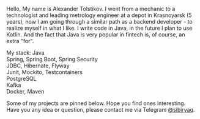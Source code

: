 Hello,
My name is Alexander Tolstikov. I went from a mechanic to a technologist and leading metrology engineer at a depot in Krasnoyarsk (5 years), now I am going through a similar path as a backend developer - to realize myself in what I like.
I write code in Java, in the future I plan to use Kotlin. And the fact that Java is very popular in fintech is, of course, an extra "for".

My stack:
Java  
Spring, Spring Boot, Spring Security  
JDBC, Hibernate, Flyway  
Junit, Mockito, Testcontainers  
PostgreSQL  
Kafka  
Docker, Maven  

Some of my projects are pinned below. Hope you find ones interesting.  
Have you any idea or question, please contact me via Telegram [@sibiryaq](https://t.me/sibiryaq).

